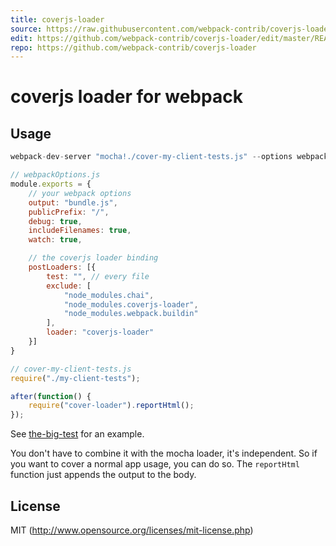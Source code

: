 ```yaml
---
title: coverjs-loader
source: https://raw.githubusercontent.com/webpack-contrib/coverjs-loader/master/README.md
edit: https://github.com/webpack-contrib/coverjs-loader/edit/master/README.md
repo: https://github.com/webpack-contrib/coverjs-loader
---
```

# coverjs loader for webpack

## Usage

``` javascript
webpack-dev-server "mocha!./cover-my-client-tests.js" --options webpackOptions.js
```

``` javascript
// webpackOptions.js
module.exports = {
	// your webpack options
	output: "bundle.js",
	publicPrefix: "/",
	debug: true,
	includeFilenames: true,
	watch: true,

	// the coverjs loader binding
	postLoaders: [{
		test: "", // every file
		exclude: [
			"node_modules.chai",
			"node_modules.coverjs-loader",
			"node_modules.webpack.buildin"
		],
		loader: "coverjs-loader"
	}]
}
```

``` javascript
// cover-my-client-tests.js
require("./my-client-tests");

after(function() {
	require("cover-loader").reportHtml();
});
```

See [the-big-test](https://github.com/webpack/the-big-test) for an example.

You don't have to combine it with the mocha loader, it's independent. So if you want to cover a normal app usage, you can do so. The `reportHtml` function just appends the output to the body.


## License

MIT (http://www.opensource.org/licenses/mit-license.php)